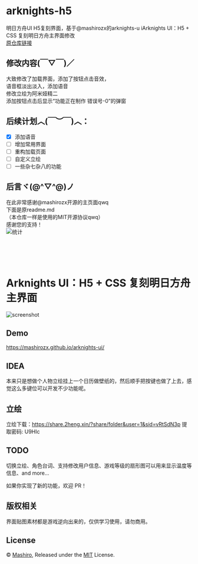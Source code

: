 # arknights-h5
明日方舟UI H5复刻界面，基于@mashirozx的arknights-u iArknights UI：H5 + CSS 复刻明日方舟主界面修改<br>
[原仓库链接](https://github.com/mashirozx/arknights-ui/)

## 修改内容(￣▽￣)／
大致修改了加载界面，添加了按钮点击音效，<br>
语音框淡出淡入，添加语音<br>
修改立绘为阿米娅精二<br>
添加按钮点击后显示“功能正在制作 错误号-0”的弹窗<br>

## 后续计划︿(￣︶￣)︿：
- [x] 添加语音
- [ ] 增加常用界面
- [ ] 重构加载页面
- [ ] 自定义立绘
- [ ] 一些杂七杂八的功能

## 后言ヾ(@^▽^@)ノ
在此非常感谢@mashirozx开源的主页面qwq<br>
下面是原readme.md<br>
（本仓库一样是使用的MIT开源协议qwq）<br>
感谢您的支持！<br>
![统计](https://count.getloli.com/get/@misaka10843?theme=elbooru)
<br>
<br><br>
<br>
<br>
# Arknights UI：H5 + CSS 复刻明日方舟主界面
![screenshot](screenshot.png)

## Demo
<https://mashirozx.github.io/arknights-ui/>

## IDEA
本来只是想做个人物立绘挂上一个日历做壁纸的，然后顺手把按键也做了上去，感觉这么多键位可以开发不少功能呢。

## 立绘
立绘下载：<https://share.2heng.xin/?share/folder&user=1&sid=vRtSdN3p> 提取密码: U9HIc

## TODO
切换立绘、角色台词、支持修改用户信息、游戏等级的扇形图可以用来显示温度等信息、and more...

如果你实现了新的功能，欢迎 PR！

## 版权相关
界面贴图素材都是游戏逆向出来的，仅供学习使用，请勿商用。

## License
© [Mashiro](https://github.com/mashirozx/), Released under the [MIT](https://github.com/mashirozx/arknights-ui/blob/master/LICENSE) License.
